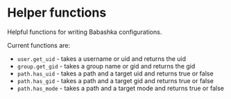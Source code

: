 # Helper functions

Helpful functions for writing Babashka configurations.

Current functions are:

- `user.get_uid` - takes a username or uid and returns the uid
- `group.get_gid` - takes a group name or gid and returns the gid
- `path.has_uid` - takes a path and a target uid and returns true or false
- `path.has_gid` - takes a path and a target gid and returns true or false
- `path.has_mode` - takes a path and a target mode and returns true or false
